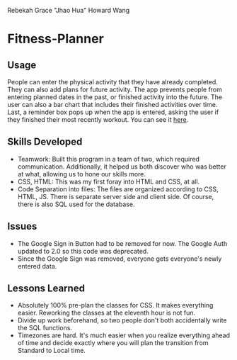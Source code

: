 Rebekah Grace 
"Jhao Hua" Howard Wang  

# Fitness-Planner
## Usage
People can enter the physical activity that they have already completed. They can also add plans for future activity. The app prevents people from entering planned dates in the past, or finished activity into the future. The user can also a bar chart that includes their finished activities over time.  Last, a reminder box pops up when the app is entered, asking the user if they finished their most recently workout. You can see it [here]().

## Skills Developed
- Teamwork: Built this program in a team of two, which required communication. Additionally, it helped us both discover who was better at what, allowing us to hone our skills more.
- CSS, HTML: This was my first foray into HTML and CSS, at all. 
- Code Separation into files: The files are organized according to CSS, HTML, JS. There is separate server side and client side. Of course, there is also SQL used for the database.

## Issues
- The Google Sign in Button had to be removed for now. The Google Auth updated to 2.0 so this code was deprecated.
- Since the Google Sign was removed, everyone gets everyone's newly entered data.

## Lessons Learned
  - Absolutely 100% pre-plan the classes for CSS. It makes everything easier. Reworking the classes at the eleventh hour is not fun.
  - Divide up work beforehand, so two people don't both accidentally write the SQL functions.
  - Timezones are hard. It's much easier when you realize everything ahead of time and decide exactly where you will plan the transition from Standard to Local time.
  

